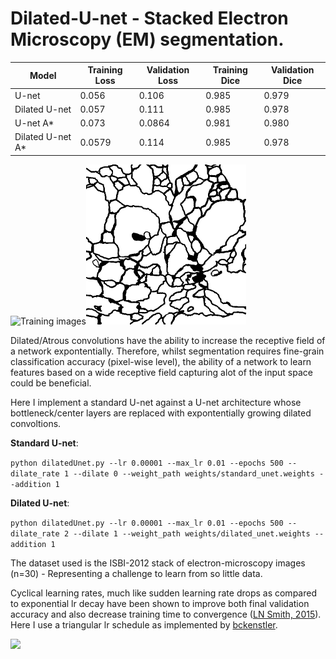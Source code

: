 # Dilated-U-net - Stacked Electron Microscopy (EM) segmentation.

| Model            | Training Loss | Validation Loss | Training Dice | Validation Dice |
|------------------|---------------|-----------------|---------------|-----------------|
| U-net            | 0.056         | 0.106           | 0.985         | 0.979           |
| Dilated U-net    | 0.057         | 0.111           | 0.985         | 0.978           |
| U-net A*         | 0.073         | 0.0864          | 0.981         | 0.980           |
| Dilated U-net A* | 0.0579        | 0.114           | 0.985         | 0.978           |

<img src="images/train-volume-p1c1pmolsqq5ugdl17011cu4skf.gif" alt="Training images" width="256" height="256"/><img src="images/train-labels-p1c1pngvp9u1148fmnh1i8o5dq.gif" alt="Ground truth labels" width="256" height="256"/>


Dilated/Atrous convolutions have the ability to increase the receptive field of a network expontentially. Therefore, whilst segmentation requires fine-grain classification accuracy (pixel-wise level), the ability of a network to learn features based on a wide receptive field capturing alot of the input space could be beneficial.

Here I implement a standard U-net against a U-net architecture whose bottleneck/center layers are replaced with expontentially growing dilated convoltions.

**Standard U-net**:

`python dilatedUnet.py --lr 0.00001 --max_lr 0.01 --epochs 500 --dilate_rate 1 --dilate 0 --weight_path weights/standard_unet.weights --addition 1`

**Dilated U-net**:

`python dilatedUnet.py --lr 0.00001 --max_lr 0.01 --epochs 500 --dilate_rate 2 --dilate 1 --weight_path weights/dilated_unet.weights --addition 1 `

The dataset used is the ISBI-2012 stack of electron-microscopy images (n=30) - Representing a challenge to learn from so little data.

Cyclical learning rates, much like sudden learning rate drops as compared to exponential lr decay have been shown to improve both final validation accuracy and also decrease training time to convergence ([LN Smith, 2015](https://arxiv.org/abs/1506.01186)). Here I use a triangular lr schedule as implemented by [bckenstler](https://github.com/bckenstler/CLR).

<img src="https://github.com/bckenstler/CLR/blob/master/images/triangularDiag.png?raw=true"/>

